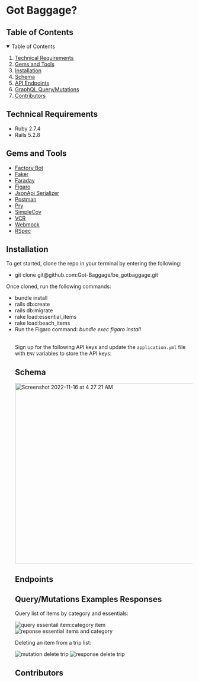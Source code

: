 # Got Baggage?

<h2> Table of Contents</h2>
<details open="open">
<summary>Table of Contents</summary>
  <ol>
    <li><a href="#technical-requirements"> Technical Requirements</a></li>
    <li><a href="#gems-and-tools"> Gems and Tools</a></li>
    <li><a href="#installation"> Installation</a></li>
    <li><a href="#schema"> Schema</a></li>
    <li><a href="#endpoints"> API Endpoints</a></li>
    <li><a href="#query"> GraphQL Query/Mutations</a></li>
    <li><a href="#contributors"> Contributors</a></li>
  </ol>
</details>

<h2 id="technical-requirements">Technical Requirements</h2>
<ul>
<li>Ruby 2.7.4</li>
<li>Rails 5.2.8</li>
</ul>

<h2 id="gems-and-tools">Gems and Tools</h2>
<ul>
  <li><a href="https://github.com/thoughtbot/factory_bot_rails">Factory Bot</a></li>
  <li><a href="https://github.com/faker-ruby/faker">Faker</a></li>
  <li><a href="https://github.com/lostisland/faraday">Faraday</a></li>
  <li><a href="https://github.com/laserlemon/figaro">Figaro</a></li>
  <li><a href="https://github.com/jsonapi-serializer/jsonapi-serializer#installation">JsonApi Serializer</a></li>
  <li><a href="https://www.postman.com/">Postman</a></li>
  <li><a href="https://github.com/pry/pry">Pry</a></li>
  <li><a href="https://github.com/simplecov-ruby/simplecov">SimpleCov</a></li>
  <li><a href="https://relishapp.com/vcr/vcr/docs">VCR</a></li>
  <li><a href="https://github.com/bblimke/webmock">Webmock</a></li>
  <li><a href="https://github.com/rspec/rspec-rails">RSpec</a></li>
</ul>

<h2 id="installation"> Installation </h2>

To get started, clone the repo in your terminal by entering the following:

<ul>
  <li>git clone git@github.com:Got-Baggage/be_gotbaggage.git</li>
</ul>  
   
Once cloned, run the following commands:
<ul>
  <li>bundle install</li>
  <li>rails db:create</li>
  <li>rails db:migrate</li> 
  <li>rake load:essential_items</li> 
  <li>rake load:beach_items</li> 
  <li>Run the Figaro command: <em>bundle exec figaro install</em></li><br>

Sign up for the following API keys and update the `application.yml` file with `ENV` variables to store the API keys: <br>

<h2 id="schema"> Schema</h2>

<img width="487" alt="Screenshot 2022-11-16 at 4 27 21 AM" src="https://user-images.githubusercontent.com/98506079/205390500-766a72f2-1e6e-4bc8-9a10-dcb28c9b1be8.png">

<h2 id="endpoints"> Endpoints</h2>

<h2 id="query"> Query/Mutations Examples Responses</h2>
Query list of items by category and essentials:
  
![query essentail item:category item](https://user-images.githubusercontent.com/103013480/205972654-009f90fe-a6fd-4e47-9e59-dcc14d7a0ca4.png)
![reponse essential items and category](https://user-images.githubusercontent.com/103013480/205972693-a65f5b48-52d8-48e7-810e-589ed1801063.png)

  
Deleting an item from a trip list:
  
![mutation delete trip](https://user-images.githubusercontent.com/103013480/205972023-07248416-2bd2-40dc-a907-4685d63ab2b7.png)
![response delete trip ](https://user-images.githubusercontent.com/103013480/205972036-c6f10083-ef4f-486b-a4e8-eacc757637eb.png)

<h2 id="contributors"> Contributors</h2>
